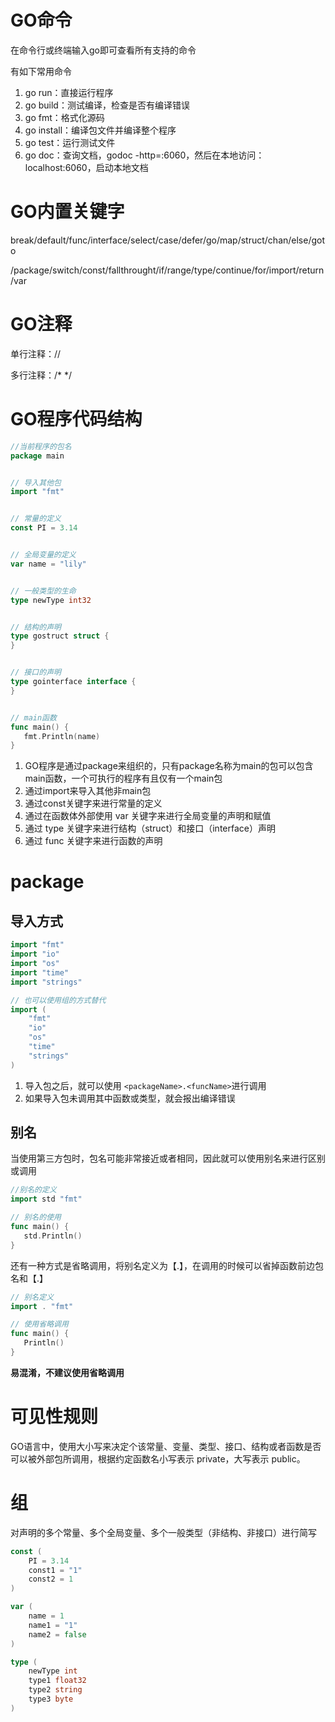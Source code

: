 # GO命令

在命令行或终端输入go即可查看所有支持的命令

有如下常用命令

1. go run：直接运行程序
2. go build：测试编译，检查是否有编译错误
3. go fmt：格式化源码
4. go install：编译包文件并编译整个程序
5. go test：运行测试文件
6. go doc：查询文档，godoc -http=:6060，然后在本地访问：localhost:6060，启动本地文档

# GO内置关键字

break/default/func/interface/select/case/defer/go/map/struct/chan/else/goto

/package/switch/const/fallthrought/if/range/type/continue/for/import/return/var

# GO注释

单行注释：//

多行注释：/* */

# GO程序代码结构

```go
//当前程序的包名
package main


// 导入其他包
import "fmt"


// 常量的定义
const PI = 3.14


// 全局变量的定义
var name = "lily"


// 一般类型的生命
type newType int32


// 结构的声明
type gostruct struct {
}


// 接口的声明
type gointerface interface {
}


// main函数
func main() {
   fmt.Println(name)
}
```

1. GO程序是通过package来组织的，只有package名称为main的包可以包含main函数，一个可执行的程序有且仅有一个main包
2. 通过import来导入其他非main包
3. 通过const关键字来进行常量的定义
4. 通过在函数体外部使用 var 关键字来进行全局变量的声明和赋值
5. 通过 type 关键字来进行结构（struct）和接口（interface）声明
6. 通过 func 关键字来进行函数的声明

# package

## 导入方式

```go
import "fmt"
import "io"
import "os"
import "time"
import "strings"

// 也可以使用组的方式替代
import (
    "fmt"
    "io"
    "os"
    "time"
    "strings"
)
```

1. 导入包之后，就可以使用 `<packageName>.<funcName>`进行调用
2. 如果导入包未调用其中函数或类型，就会报出编译错误

## 别名

当使用第三方包时，包名可能非常接近或者相同，因此就可以使用别名来进行区别或调用

```go
//别名的定义
import std "fmt"

// 别名的使用
func main() {
   std.Println()
}
```

还有一种方式是省略调用，将别名定义为【.】，在调用的时候可以省掉函数前边包名和【.】

```go
// 别名定义
import . "fmt"

// 使用省略调用
func main() {
   Println()
}
```

**易混淆，不建议使用省略调用**

# 可见性规则

GO语言中，使用大小写来决定个该常量、变量、类型、接口、结构或者函数是否可以被外部包所调用，根据约定函数名小写表示 private，大写表示 public。



# 组

对声明的多个常量、多个全局变量、多个一般类型（非结构、非接口）进行简写

```go
const (
    PI = 3.14
    const1 = "1"
    const2 = 1
)

var (
    name = 1
    name1 = "1"
    name2 = false
)

type (
    newType int
    type1 float32
    type2 string
    type3 byte
)
```

